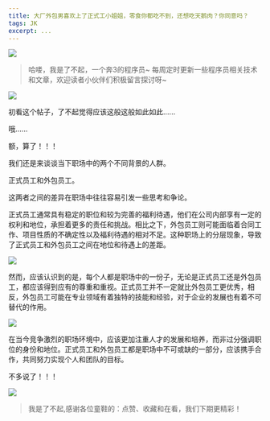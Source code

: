 ```yaml
---
title: 大厂外包男喜欢上了正式工小姐姐，零食你都吃不到，还想吃天鹅肉？你同意吗？
tags: JK
excerpt: ...
---
```


![](https://files.mdnice.com/user/27386/84d518b0-fc5d-4dca-a55f-efa2c9cad44a.png)

> 哈喽，我是了不起，一个奔3的程序员~
> 每周定时更新一些程序员相关技术和文章，欢迎读者小伙伴们积极留言探讨呀~

![](https://files.mdnice.com/user/27386/3ce4a3fc-048e-4480-bebc-b6f691bc9fe5.png)

初看这个帖子，了不起觉得应该这般这般如此如此......

哦......

额，算了！！！

我们还是来谈谈当下职场中的两个不同背景的人群。

正式员工和外包员工。

这两者之间的差异在职场中往往容易引发一些思考和争论。

正式员工通常具有稳定的职位和较为完善的福利待遇，他们在公司内部享有一定的权利和地位，承担着更多的责任和挑战。相比之下，外包员工则可能面临着合同工作、项目性质的不确定性以及福利待遇的相对不足。这种职场上的分层现象，导致了正式员工和外包员工之间在地位和待遇上的差距。

![](https://files.mdnice.com/user/27386/12ce93db-c887-4b07-b141-92b166009dbf.png)

然而，应该认识到的是，每个人都是职场中的一份子，无论是正式员工还是外包员工，都应该得到应有的尊重和重视。正式员工并不一定就比外包员工更优秀，相反，外包员工可能在专业领域有着独特的技能和经验，对于企业的发展也有着不可替代的作用。

![](https://files.mdnice.com/user/27386/2956abcb-155b-4d47-b291-ab55b58b150d.png)

在当今竞争激烈的职场环境中，应该更加注重人才的发展和培养，而非过分强调职位的身份和地位。正式员工和外包员工都是职场中不可或缺的一部分，应该携手合作，共同努力实现个人和团队的目标。

不多说了！！！

![](https://files.mdnice.com/user/27386/2ca018dd-80ee-44d2-9b8a-f7da9bb7501a.png)

> 我是了不起,感谢各位童鞋的：点赞、收藏和在看，我们下期更精彩！







